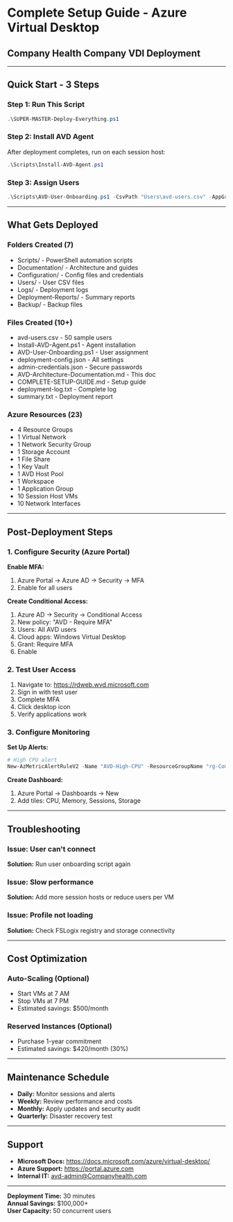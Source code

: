 # Complete Setup Guide - Azure Virtual Desktop
## Company Health Company VDI Deployment

---

## Quick Start - 3 Steps

### Step 1: Run This Script
```powershell
.\SUPER-MASTER-Deploy-Everything.ps1
```

### Step 2: Install AVD Agent
After deployment completes, run on each session host:
```powershell
.\Scripts\Install-AVD-Agent.ps1
```

### Step 3: Assign Users
```powershell
.\Scripts\AVD-User-Onboarding.ps1 -CsvPath "Users\avd-users.csv" -AppGroupName "ag-Companyhealth-desktop" -ResourceGroupName "rg-Companyhealth-avd-core-XXXX"
```

---

## What Gets Deployed

### Folders Created (7)
- Scripts/ - PowerShell automation scripts
- Documentation/ - Architecture and guides
- Configuration/ - Config files and credentials
- Users/ - User CSV files
- Logs/ - Deployment logs
- Deployment-Reports/ - Summary reports
- Backup/ - Backup files

### Files Created (10+)
- avd-users.csv - 50 sample users
- Install-AVD-Agent.ps1 - Agent installation
- AVD-User-Onboarding.ps1 - User assignment
- deployment-config.json - All settings
- admin-credentials.json - Secure passwords
- AVD-Architecture-Documentation.md - This doc
- COMPLETE-SETUP-GUIDE.md - Setup guide
- deployment-log.txt - Complete log
- summary.txt - Deployment report

### Azure Resources (23)
- 4 Resource Groups
- 1 Virtual Network
- 1 Network Security Group
- 1 Storage Account
- 1 File Share
- 1 Key Vault
- 1 AVD Host Pool
- 1 Workspace
- 1 Application Group
- 10 Session Host VMs
- 10 Network Interfaces

---

## Post-Deployment Steps

### 1. Configure Security (Azure Portal)

**Enable MFA:**
1. Azure Portal → Azure AD → Security → MFA
2. Enable for all users

**Create Conditional Access:**
1. Azure AD → Security → Conditional Access
2. New policy: "AVD - Require MFA"
3. Users: All AVD users
4. Cloud apps: Windows Virtual Desktop
5. Grant: Require MFA
6. Enable

### 2. Test User Access

1. Navigate to: https://rdweb.wvd.microsoft.com
2. Sign in with test user
3. Complete MFA
4. Click desktop icon
5. Verify applications work

### 3. Configure Monitoring

**Set Up Alerts:**
```powershell
# High CPU alert
New-AzMetricAlertRuleV2 -Name "AVD-High-CPU" -ResourceGroupName "rg-Companyhealth-avd-hosts-XXXX" -Condition $cpuCondition
```

**Create Dashboard:**
1. Azure Portal → Dashboards → New
2. Add tiles: CPU, Memory, Sessions, Storage

---

## Troubleshooting

### Issue: User can't connect
**Solution:** Run user onboarding script again

### Issue: Slow performance
**Solution:** Add more session hosts or reduce users per VM

### Issue: Profile not loading
**Solution:** Check FSLogix registry and storage connectivity

---

## Cost Optimization

### Auto-Scaling (Optional)
- Start VMs at 7 AM
- Stop VMs at 7 PM
- Estimated savings: $500/month

### Reserved Instances (Optional)
- Purchase 1-year commitment
- Estimated savings: $420/month (30%)

---

## Maintenance Schedule

- **Daily:** Monitor sessions and alerts
- **Weekly:** Review performance and costs
- **Monthly:** Apply updates and security audit
- **Quarterly:** Disaster recovery test

---

## Support

- **Microsoft Docs:** https://docs.microsoft.com/azure/virtual-desktop/
- **Azure Support:** https://portal.azure.com
- **Internal IT:** avd-admin@Companyhealth.com

---

**Deployment Time:** 30 minutes  
**Annual Savings:** $100,000+  
**User Capacity:** 50 concurrent users
